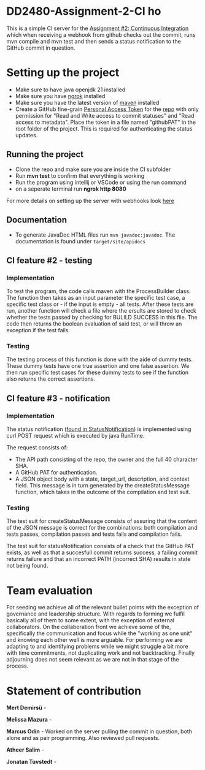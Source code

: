 # DD2480-Assignment-2-CI ho
This is a simple CI server for the [Assignment #2: Continuous Integration](https://canvas.kth.se/courses/45179/assignments/273878) which when receiving a webhook from github checks out the commit, runs mvn compile and mvn test and then sends a status notification to the GitHub commit in question.

# Setting up the project
- Make sure to have java openjdk 21 installed
- Make sure you have [ngrok](https://ngrok.com/docs/getting-started/) installed 
- Make sure you have the latest version of [maven](https://maven.apache.org/download.cgi) installed 
- Create a GitHub fine-grain [Personal Access Token](https://github.com/settings/tokens?type=beta) for the [repo](https://github.com/DD2480-group8-VT24/DD2480-Assignment-2-C) with only permission for "Read and Write access to commit statuses" and "Read access to metadata". Place the token in a file named "githubPAT" in the root folder of the project. This is required for authenticating the status updates.

## Running the project
- Clone the repo and make sure you are inside the CI subfolder
- Run **mvn test** to confirm that everything is working
- Run the program using intellij or VSCode or using the run command
- on a seperate terminal run **ngrok http 8080**

For more details on  setting up the server with webhooks look [here](https://github.com/KTH-DD2480/smallest-java-ci/blob/master/README.md)

## Documentation
- To generate JavaDoc HTML files run `mvn javadoc:javadoc`. The documentation is found under `target/site/apidocs`

## CI feature #2 - testing

### Implementation

To test the program, the code calls maven with the ProcessBuilder class. The function then takes as an input parameter the specific test case, a specific test class or - if the input is empty - all tests. After these tests are run, another function will check a file where the ersults are stored to check whether the tests passed by checking for BULILD SUCCESS in this file.  The code then returns the boolean evaluation of said test, or will throw an exception if the test fails. 

### Testing
The testing process of this function is done with the aide of dummy tests. These dummy tests have one true assertion and one false assertion. We then run specific test cases for these dummy tests to see if the function also returns the correct assertions.

## CI feature #3 - notification

### Implementation

The status notification ([found in StatusNotification](src/main/java/group8/StatusNotification.java)) is implemented using curl POST request which is executed by java RunTime. 

The request consists of: 
- The API path consisting of the repo, the owner and the full 40 character SHA. 
- A GitHub PAT for authentication. 
- A JSON object body with a state, target_url, description, and context field. This message is in turn generated by the createStatusMessage function, which takes in the outcome of the compilation and test suit.

### Testing
The test suit for createStatusMessage consists of assuring that the content of the JSON message is correct for the combinations: both compilation and tests passes, compilation passes and tests fails and compilation fails.

The test suit for statusNotification consists of a check that the GitHub PAT exists, as well as that a succesfull commit returns success, a failing commit returns failure and that an incorrect PATH (incorrect SHA) results in state not being found.

# Team evaluation
For seeding we achieve all of the relevant bullet points with the exception of governance and leadership structure. With regards to forming we fulfil basically all of them to some extent, with the exception of external collaborators. On the collaboration front we achieve some of the, specifically the communication and focus while the "working as one unit" and knowing each other well is more arguable. For performing we are adapting to and identifying problems while we might struggle a bit more with time commitments, not duplicating work and not backtracking. Finally adjourning does not seem relevant as we are not in that stage of the process.

# Statement of contribution

**Mert Demirsü** - 

**Melissa Mazura** - 

**Marcus Odin** - Worked on the server pulling the commit in question, both alone and as pair programming. Also reviewed pull requests.

**Atheer Salim** - 

**Jonatan Tuvstedt** - 
